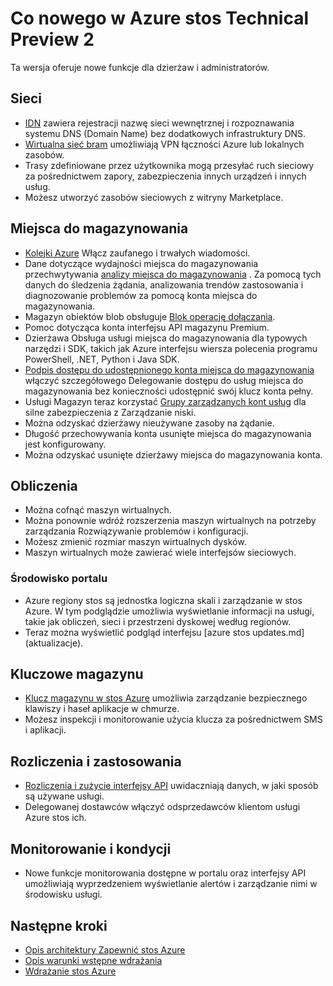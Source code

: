 <properties
    pageTitle="Co nowego w stos Azure | Microsoft Azure"
    description="Co nowego w stos Azure"
    services="azure-stack"
    documentationCenter=""
    authors="HeathL17"
    manager="byronr"
    editor=""/>

<tags
    ms.service="azure-stack"
    ms.workload="na"
    ms.tgt_pltfrm="na"
    ms.devlang="na"
    ms.topic="article"
    ms.date="10/25/2016"
    ms.author="helaw"/>

# <a name="whats-new-in-azure-stack-technical-preview-2"></a>Co nowego w Azure stos Technical Preview 2
Ta wersja oferuje nowe funkcje dla dzierżaw i administratorów.

## <a name="network"></a>Sieci   
   - [IDN](azure-stack-understanding-dns-in-tp2.md) zawiera rejestracji nazwę sieci wewnętrznej i rozpoznawania systemu DNS (Domain Name) bez dodatkowych infrastruktury DNS.
   - [Wirtualna sieć bram](azure-stack-create-vpn-connection-one-node-tp2.md) umożliwiają VPN łączności Azure lub lokalnych zasobów.
   - Trasy zdefiniowane przez użytkownika mogą przesyłać ruch sieciowy za pośrednictwem zapory, zabezpieczenia innych urządzeń i innych usług.
   - Możesz utworzyć zasobów sieciowych z witryny Marketplace.   

## <a name="storage"></a>Miejsca do magazynowania
 - [Kolejki Azure](https://msdn.microsoft.com/library/dd179353.aspx) Włącz zaufanego i trwałych wiadomości.
 - Dane dotyczące wydajności miejsca do magazynowania przechwytywania [analizy miejsca do magazynowania](https://msdn.microsoft.com/library/azure/hh343270.aspx) . Za pomocą tych danych do śledzenia żądania, analizowania trendów zastosowania i diagnozowanie problemów za pomocą konta miejsca do magazynowania.
 - Magazyn obiektów blob obsługuje [Blok operację dołączania](https://msdn.microsoft.com/library/azure/mt427365.aspx).
 - Pomoc dotycząca konta interfejsu API magazynu Premium.
 - Dzierżawa Obsługa usługi miejsca do magazynowania dla typowych narzędzi i SDK, takich jak Azure interfejsu wiersza polecenia programu PowerShell, .NET, Python i Java SDK. 
 - [Podpis dostępu do udostępnionego konta miejsca do magazynowania](https://msdn.microsoft.com/library/azure/mt584140.aspx) włączyć szczegółowego Delegowanie dostępu do usług miejsca do magazynowania bez konieczności udostępnić swój klucz konta pełny.  
 - Usługi Magazyn teraz korzystać [Grupy zarządzanych kont usług](https://technet.microsoft.com/library/hh831477.aspx) dla silne zabezpieczenia z Zarządzanie niski.
 - Można odzyskać dzierżawy nieużywane zasoby na żądanie.
 - Długość przechowywania konta usunięte miejsca do magazynowania jest konfigurowany.
 - Można odzyskać usunięte dzierżawy miejsca do magazynowania konta.

## <a name="compute"></a>Obliczenia
- Można cofnąć maszyn wirtualnych.
- Można ponownie wdróż rozszerzenia maszyn wirtualnych na potrzeby zarządzania Rozwiązywanie problemów i konfiguracji.
- Możesz zmienić rozmiar maszyn wirtualnych dysków.
- Maszyn wirtualnych może zawierać wiele interfejsów sieciowych.

### <a name="portal-experience"></a>Środowisko portalu
 - Azure regiony stos są jednostka logiczna skali i zarządzanie w stos Azure. W tym podglądzie umożliwia wyświetlanie informacji na usługi, takie jak obliczeń, sieci i przestrzeni dyskowej według regionów.
 - Teraz można wyświetlić podgląd interfejsu [azure stos updates.md] (aktualizacje).

## <a name="key-vault"></a>Kluczowe magazynu
- [Klucz magazynu w stos Azure](azure-stack-kv-intro.md) umożliwia zarządzanie bezpiecznego klawiszy i haseł aplikacje w chmurze.
- Możesz inspekcji i monitorowanie użycia klucza za pośrednictwem SMS i aplikacji.

## <a name="billing-and-usage"></a>Rozliczenia i zastosowania
 - [Rozliczenia i zużycie interfejsy API](azure-stack-billing-and-chargeback.md) uwidaczniają danych, w jaki sposób są używane usługi.  
 - Delegowanej dostawców włączyć odsprzedawców klientom usługi Azure stos ich.

## <a name="monitoring-and-health"></a>Monitorowanie i kondycji
 - Nowe funkcje monitorowania dostępne w portalu oraz interfejsy API umożliwiają wyprzedzeniem wyświetlanie alertów i zarządzanie nimi w środowisku usługi.  

## <a name="next-steps"></a>Następne kroki
- [Opis architektury Zapewnić stos Azure](azure-stack-architecture.md)      
- [Opis warunki wstępne wdrażania](azure-stack-deploy.md)
- [Wdrażanie stos Azure](azure-stack-run-powershell-script.md)

  
